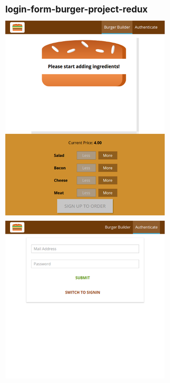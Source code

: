 # login-form-burger-project-redux

![alt text](https://github.com/krishnacharya-it/login-form-burger-project-redux/blob/master/Screenshot_2020-08-31%20MyBurger(5).png) 

![alt text](https://github.com/krishnacharya-it/login-form-burger-project-redux/blob/master/Screenshot_2020-08-31%20MyBurger(6).png) 
